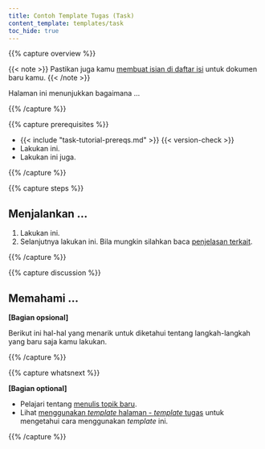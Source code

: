 ```yaml
---
title: Contoh Template Tugas (Task)
content_template: templates/task
toc_hide: true
---
```


{{% capture overview %}}

{{< note >}} Pastikan juga kamu
[membuat isian di daftar isi](/docs/home/contribute/write-new-topic/#creating-an-entry-in-the-table-of-contents)
untuk dokumen baru kamu. {{< /note >}}

Halaman ini menunjukkan bagaimana ...

{{% /capture %}}

{{% capture prerequisites %}}

- {{< include "task-tutorial-prereqs.md" >}} {{< version-check >}}
- Lakukan ini.
- Lakukan ini juga.

{{% /capture %}}

{{% capture steps %}}

## Menjalankan ...

1. Lakukan ini.
1. Selanjutnya lakukan ini. Bila mungkin silahkan baca
   [penjelasan terkait](...).

{{% /capture %}}

{{% capture discussion %}}

## Memahami ...

**[Bagian opsional]**

Berikut ini hal-hal yang menarik untuk diketahui tentang langkah-langkah yang
baru saja kamu lakukan.

{{% /capture %}}

{{% capture whatsnext %}}

**[Bagian optional]**

- Pelajari tentang [menulis topik baru](/docs/home/contribute/write-new-topic/).
- Lihat
  [menggunakan _template_ halaman - _template_ tugas](/docs/home/contribute/page-templates/#task_template)
  untuk mengetahui cara menggunakan _template_ ini.

{{% /capture %}}
